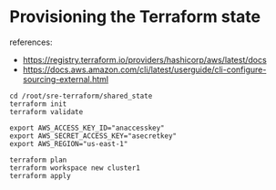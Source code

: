 # Provisioning the Terraform state
references: 
- https://registry.terraform.io/providers/hashicorp/aws/latest/docs
- https://docs.aws.amazon.com/cli/latest/userguide/cli-configure-sourcing-external.html
```
cd /root/sre-terraform/shared_state
terraform init
terraform validate

export AWS_ACCESS_KEY_ID="anaccesskey"
export AWS_SECRET_ACCESS_KEY="asecretkey"
export AWS_REGION="us-east-1"

terraform plan
terraform workspace new cluster1
terraform apply
```
